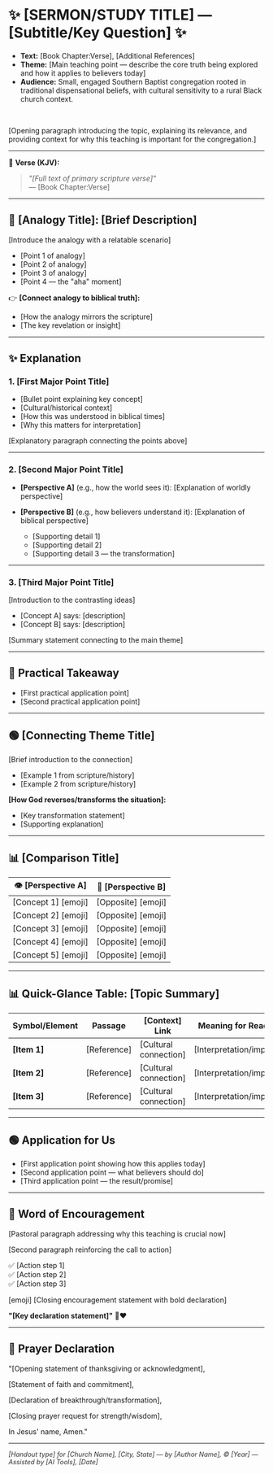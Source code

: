 <!-- 
═══════════════════════════════════════════════════════════════════
CHURCH HANDOUT TEMPLATE - Markdown Format
For: Small, engaged Southern Baptist congregation
Context: Traditional dispensational beliefs, rural Black church context
═══════════════════════════════════════════════════════════════════
-->

<link rel="stylesheet" href="../style.css">

<!-- 
═══════════════════════════════════════════════════════════════════
MAIN TITLE SECTION
- Use emoji icons (✨, 📜, 🔹) to add visual interest
- Keep title concise but descriptive
- Include key scripture reference or theme identifier
═══════════════════════════════════════════════════════════════════
-->

# ✨ [SERMON/STUDY TITLE] — [Subtitle/Key Question] ✨

<!-- 
═══════════════════════════════════════════════════════════════════
OVERVIEW BOX
- This styled section provides quick-reference information
- Text: Primary scripture passage(s)
- Theme: 1-2 sentence summary of the main teaching point
- Audience: Helps contextualize the teaching approach
═══════════════════════════════════════════════════════════════════
-->

<section class="overview-box">

- **Text:** [Book Chapter:Verse], [Additional References]
- **Theme:** [Main teaching point — describe the core truth being explored and how it applies to believers today]
- **Audience:** Small, engaged Southern Baptist congregation rooted in traditional dispensational beliefs, with cultural sensitivity to a rural Black church context.

</section>

<br>

<!-- 
═══════════════════════════════════════════════════════════════════
INTRODUCTION/CONTEXT
- Brief opening paragraph that sets the stage
- Explain why this teaching matters today
- Connect historical context to contemporary application
═══════════════════════════════════════════════════════════════════
-->

[Opening paragraph introducing the topic, explaining its relevance, and providing context for why this teaching is important for the congregation.]

---

<!-- 
═══════════════════════════════════════════════════════════════════
PRIMARY SCRIPTURE VERSE
- Use KJV or congregation's preferred translation
- Blockquote format with emoji icon (📖)
- Include attribution
═══════════════════════════════════════════════════════════════════
-->

📖 **Verse (KJV):**

> *"[Full text of primary scripture verse]"*  
> — [Book Chapter:Verse]

---

<!-- 
═══════════════════════════════════════════════════════════════════
RELATABLE ANALOGY/ILLUSTRATION
- Use culturally relevant metaphors (sports, daily life, etc.)
- Make abstract theological concepts concrete
- Use emoji icons to create visual breaks
- Keep language conversational and engaging
═══════════════════════════════════════════════════════════════════
-->

## 🏈 **[Analogy Title]: [Brief Description]**

[Introduce the analogy with a relatable scenario]

* [Point 1 of analogy]
* [Point 2 of analogy]
* [Point 3 of analogy]
* [Point 4 — the "aha" moment]

👉 **[Connect analogy to biblical truth]:**

* [How the analogy mirrors the scripture]
* [The key revelation or insight]

---

<!-- 
═══════════════════════════════════════════════════════════════════
MAIN EXPLANATION SECTION
- Break into 2-4 major subsections
- Use numbered sections for sequential teaching
- Each subsection should have a clear focus
- Include historical/cultural context where relevant
═══════════════════════════════════════════════════════════════════
-->

## ✨ **Explanation**

### 1. **[First Major Point Title]**

* [Bullet point explaining key concept]
* [Cultural/historical context]
* [How this was understood in biblical times]
* [Why this matters for interpretation]

[Explanatory paragraph connecting the points above]

---

### 2. **[Second Major Point Title]**

* **[Perspective A]** (e.g., how the world sees it):
  [Explanation of worldly perspective]
* **[Perspective B]** (e.g., how believers understand it):
  [Explanation of biblical perspective]

  * [Supporting detail 1]
  * [Supporting detail 2]
  * [Supporting detail 3 — the transformation]

---

### 3. **[Third Major Point Title]**

[Introduction to the contrasting ideas]

* [Concept A] says: [description]
* [Concept B] says: [description]

[Summary statement connecting to the main theme]

---

<!-- 
═══════════════════════════════════════════════════════════════════
PRACTICAL TAKEAWAY
- Use green/positive emoji (🔑, 💡, 🟢)
- Distill the teaching into actionable insight
- Keep brief but impactful
═══════════════════════════════════════════════════════════════════
-->

## 🔑 **Practical Takeaway**

* [First practical application point]
* [Second practical application point]

---

<!-- 
═══════════════════════════════════════════════════════════════════
CONNECTING SECTION (Optional)
- Ties current teaching to broader biblical themes
- Shows how this principle appears elsewhere in scripture
- Demonstrates consistency of God's character/methods
═══════════════════════════════════════════════════════════════════
-->

## 🟢 **[Connecting Theme Title]**

[Brief introduction to the connection]

* [Example 1 from scripture/history]
* [Example 2 from scripture/history]

**[How God reverses/transforms the situation]:**

* [Key transformation statement]
* [Supporting explanation]

---

<!-- 
═══════════════════════════════════════════════════════════════════
VISUAL COMPARISON TABLE (Optional but effective)
- Use markdown tables for side-by-side comparisons
- Great for contrasting worldly vs. godly perspectives
- Include emoji for visual interest
- Keep entries concise
═══════════════════════════════════════════════════════════════════
-->

## 📊 **[Comparison Title]**

| 👁️ **[Perspective A]** | 🙌 **[Perspective B]** |
| ----------------------- | ---------------------- |
| [Concept 1] [emoji]     | [Opposite] [emoji]     |
| [Concept 2] [emoji]     | [Opposite] [emoji]     |
| [Concept 3] [emoji]     | [Opposite] [emoji]     |
| [Concept 4] [emoji]     | [Opposite] [emoji]     |
| [Concept 5] [emoji]     | [Opposite] [emoji]     |

---

<!-- 
═══════════════════════════════════════════════════════════════════
TIMELINE/REFERENCE TABLE (For prophetic or historical studies)
- Use for complex information that needs organization
- Three-column format works well: Symbol | Reference | Meaning
- Keep explanations brief but clear
═══════════════════════════════════════════════════════════════════
-->

## 📊 **Quick-Glance Table: [Topic Summary]**

| Symbol/Element | Passage     | [Context] Link        | Meaning for Reader         |
| -------------- | ----------- | --------------------- | -------------------------- |
| **[Item 1]**   | [Reference] | [Cultural connection] | [Interpretation/impact]    |
| **[Item 2]**   | [Reference] | [Cultural connection] | [Interpretation/impact]    |
| **[Item 3]**   | [Reference] | [Cultural connection] | [Interpretation/impact]    |

---

<!-- 
═══════════════════════════════════════════════════════════════════
APPLICATION SECTION
- Direct, personal application statements
- Use checkboxes (✅) or green circle (🟢) to emphasize action
- Make it practical and achievable
═══════════════════════════════════════════════════════════════════
-->

## 🟢 **Application for Us**

* [First application point showing how this applies today]
* [Second application point — what believers should do]
* [Third application point — the result/promise]

---

<!-- 
═══════════════════════════════════════════════════════════════════
WORD OF ENCOURAGEMENT (Optional, for declaration-style handouts)
- Pastoral voice addressing current challenges
- Affirms the need for this teaching
- Motivates action and faith
═══════════════════════════════════════════════════════════════════
-->

## 🌟 **Word of Encouragement**

[Pastoral paragraph addressing why this teaching is crucial now]

[Second paragraph reinforcing the call to action]

✅ [Action step 1]  
✅ [Action step 2]  
✅ [Action step 3]

[emoji] [Closing encouragement statement with bold declaration]

**"[Key declaration statement]"** 🙏❤️

---

<!-- 
═══════════════════════════════════════════════════════════════════
PRAYER/DECLARATION SECTION
- Use prayer emoji (🙏) in the heading
- Written in first-person plural ("we") for corporate prayer
- Includes scripture-based declarations
- Can be read aloud as a group
- Ends with "in Jesus' name, Amen"
═══════════════════════════════════════════════════════════════════
-->

## 🙏 **Prayer Declaration**

"[Opening statement of thanksgiving or acknowledgment],

[Statement of faith and commitment],

[Declaration of breakthrough/transformation],

[Closing prayer request for strength/wisdom],

In Jesus' name, Amen."

---

<!-- 
═══════════════════════════════════════════════════════════════════
FOOTER/ATTRIBUTION
- Includes author, church name, location
- Date and any AI assistance acknowledgment
- Copyright statement if using published material
- Use italic styling and smaller font size
═══════════════════════════════════════════════════════════════════
-->

<footer style="color:#333; font-style:italic; font-size: .8rem">
[Handout type] for [Church Name], [City, State] — by [Author Name], © [Year] — Assisted by [AI Tools], [Date]
</footer>

<!-- 
═══════════════════════════════════════════════════════════════════
TEMPLATE USAGE NOTES:
1. Replace all [bracketed] sections with your specific content
2. Remove optional sections not needed for your teaching
3. Maintain emoji consistency throughout (use sparingly but meaningfully)
4. Keep paragraphs concise — aim for 2-4 sentences max
5. Use bullet points to break up dense information
6. The overview-box class requires the linked CSS stylesheet
7. Tables should be used for comparisons and quick-reference info
8. Always end with a prayer/declaration to call for response
═══════════════════════════════════════════════════════════════════
-->